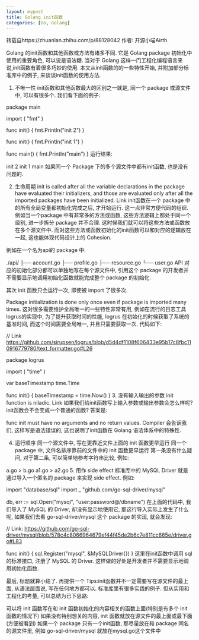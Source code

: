```yaml
---
layout: mypost
title: Golang init函数
categories: [Go, Golang]
---
```


转载自https://zhuanlan.zhihu.com/p/88128042  作者: 开源小喵Airth

Golang 的init函数和其他函数或方法有诸多不同. 它是 Golang package 初始化中使用的重要角色, 可以说是语法糖. 当对于 Golang 这样一门工程化编程语言来说,init函数有着很多巧妙的使用. 本文从init函数的的一些特性开始, 并附加部分标准库中的例子, 来谈谈init函数的使用方法.

1. 不唯一性
   init函数和其他函数最大的区别之一就是, 同一个 package 或源文件中, 可以有很多个. 我们看下面的例子:

package main

import (
"fmt"
)

func init() {
fmt.Println("init 2")
}

func init() {
fmt.Println("init 1")
}

func main() {
fmt.Println("main")
}
运行结果:

init 2
init 1
main
如果同一个 Package 下的多个源文件中都有init函数, 也是没有问题的.

2. 生命周期
   init is called after all the variable declarations in the package have evaluated their initializers, and those are evaluated only after all the imported packages have been initialized. Link
   init函数在一个 package 中的所有全局变量都初始化完成之后, 才开始运行. 这一点非常方便代码的组织. 例如当一个package 中有非常多的方法或函数, 这些方法逻辑上都处于同一个级别, 进一步拆分 package 并不合理. 这时候我们就可以将这些方法或函数放在多个源文件中. 而对这些方法或函数初始化的init函数可以和对应的逻辑放在一起, 这也能体现代码设计上的 Cohesion.

例如在一个名为api的 package 中:

./api/
├── account.go
├── profile.go
├── resource.go
└── user.go
API 对应的初始化部分都可以单独地写在每个源文件中, 引用这个 package 的开发者并不需要显示地调用初始化函数就能完成整个 package 的初始化.

其次 init 函数只会运行一次, 即使被 import 了很多次.

Package initialization is done only once even if package is imported many times.
这对很多需要维护全局唯一的一些特性非常有用, 例如在流行的日志工具logrus的实现中, 为了提升获取时间的性能, logrus 在初始化的时候获取了系统的基准时间, 而这个时间需要全局唯一, 并且只需要获取一次. 代码如下:

// Link https://github.com/sirupsen/logrus/blob/d5d4df1108f606433e95b17c8fbc110916779780/text_formatter.go#L26

package logrus

import (
"time"
)

var baseTimestamp time.Time

func init() {
baseTimestamp = time.Now()
}
3. 没有输入输出的参数
   init function is niladic. Link
   如果我们给init函数写上输入参数或输出参数会怎么样呢?init函数会不会变成一个普通的函数? 答案是:

func init must have no arguments and no return values.
Compiler 会告诉我们, 这样写是语法错误的, 这也说明了init函数在 Golang 语法体系中的特殊性.

4. 运行顺序
   同一个源文件中, 写在更靠近文件上面的 init 函数更早运行
   同一个 package 中, 文件名排序靠前的文件中的 init 函数更早运行
   第一条没有什么疑问, 对于第二条, 可以简单地参考字符串比较, 例如:

a.go > b.go
a1.go > a2.go
5. 用作 side effect
   标准库中的 MySQL Driver 就是通过导入一个匿名的 package 来实现 side effect. 例如:

import "database/sql"
import _ "github.com/go-sql-driver/mysql"

db, err := sql.Open("mysql", "user:password@/dbname")
在上面的代码中, 我们导入了 MySQL 的 Driver, 却没有显示地使用它, 那这行导入实际上发生了什么呢, 如果我们去看 go-sql-driver/mysql 这个 package 的实现, 就会发现:

// Link: https://github.com/go-sql-driver/mysql/blob/578c4c8066964679ef44f45de2b6c7e811cc665e/driver.go#L83

func init() {
sql.Register("mysql", &MySQLDriver{})
}
这里在init函数中调用 sql 的标准接口, 注册了 MySQL 的 Driver. 这样做的好处是开发者并不需要显示地调用初始化函数.

最后, 标题就算小结了. 再提供一个 Tips:init函数并不一定需要写在源文件的最上面, 从语法层面说, 写在任何地方都可以. 标准库里有很多实践的例子. 但从实用和工程化的考量, 可以总结为已下思路:

可以将 init 函数写在和 init 函数初始化的内容相关的函数上面(特别是有多个 init 函数的情况下)
如果没有特别想关的内容, init 函数就放在源文件的最上面或最下面(方便被看到)
如果一个 package 只有一个init函数, 那尽量放在和 package 同名的源文件里, 例如 go-sql-driver/mysql 就放在mysql.go这个文件中